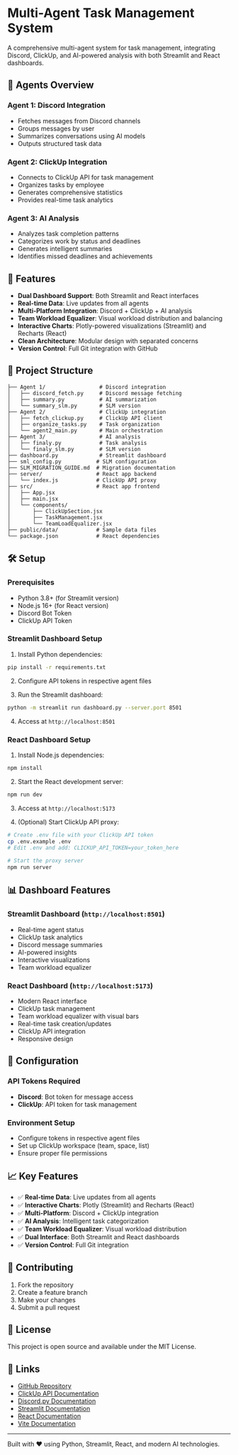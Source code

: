 # Multi-Agent Task Management System

A comprehensive multi-agent system for task management, integrating Discord, ClickUp, and AI-powered analysis with both Streamlit and React dashboards.

## 🤖 Agents Overview

### Agent 1: Discord Integration
- Fetches messages from Discord channels
- Groups messages by user
- Summarizes conversations using AI models
- Outputs structured task data

### Agent 2: ClickUp Integration  
- Connects to ClickUp API for task management
- Organizes tasks by employee
- Generates comprehensive statistics
- Provides real-time task analytics

### Agent 3: AI Analysis
- Analyzes task completion patterns
- Categorizes work by status and deadlines
- Generates intelligent summaries
- Identifies missed deadlines and achievements

## 🚀 Features

- **Dual Dashboard Support**: Both Streamlit and React interfaces
- **Real-time Data**: Live updates from all agents
- **Multi-Platform Integration**: Discord + ClickUp + AI analysis
- **Team Workload Equalizer**: Visual workload distribution and balancing
- **Interactive Charts**: Plotly-powered visualizations (Streamlit) and Recharts (React)
- **Clean Architecture**: Modular design with separated concerns
- **Version Control**: Full Git integration with GitHub

## 📁 Project Structure

```
├── Agent 1/                 # Discord integration
│   ├── discord_fetch.py     # Discord message fetching
│   ├── summary.py           # AI summarization
│   └── summary_slm.py       # SLM version
├── Agent 2/                 # ClickUp integration
│   ├── fetch_clickup.py     # ClickUp API client
│   ├── organize_tasks.py    # Task organization
│   └── agent2_main.py       # Main orchestration
├── Agent 3/                 # AI analysis
│   ├── finaly.py            # Task analysis
│   └── finaly_slm.py        # SLM version
├── dashboard.py             # Streamlit dashboard
├── sml_config.py           # SLM configuration
├── SLM_MIGRATION_GUIDE.md  # Migration documentation
├── server/                 # React app backend
│   └── index.js            # ClickUp API proxy
├── src/                    # React app frontend
│   ├── App.jsx
│   ├── main.jsx
│   └── components/
│       ├── ClickUpSection.jsx
│       ├── TaskManagement.jsx
│       └── TeamLoadEqualizer.jsx
├── public/data/            # Sample data files
└── package.json            # React dependencies
```

## 🛠️ Setup

### Prerequisites
- Python 3.8+ (for Streamlit version)
- Node.js 16+ (for React version)
- Discord Bot Token
- ClickUp API Token

### Streamlit Dashboard Setup

1. Install Python dependencies:
```bash
pip install -r requirements.txt
```

2. Configure API tokens in respective agent files

3. Run the Streamlit dashboard:
```bash
python -m streamlit run dashboard.py --server.port 8501
```

4. Access at `http://localhost:8501`

### React Dashboard Setup

1. Install Node.js dependencies:
```bash
npm install
```

2. Start the React development server:
```bash
npm run dev
```

3. Access at `http://localhost:5173`

4. (Optional) Start ClickUp API proxy:
```bash
# Create .env file with your ClickUp API token
cp .env.example .env
# Edit .env and add: CLICKUP_API_TOKEN=your_token_here

# Start the proxy server
npm run server
```

## 📊 Dashboard Features

### Streamlit Dashboard (`http://localhost:8501`)
- Real-time agent status
- ClickUp task analytics
- Discord message summaries
- AI-powered insights
- Interactive visualizations
- Team workload equalizer

### React Dashboard (`http://localhost:5173`)
- Modern React interface
- ClickUp task management
- Team workload equalizer with visual bars
- Real-time task creation/updates
- ClickUp API integration
- Responsive design

## 🔧 Configuration

### API Tokens Required
- **Discord**: Bot token for message access
- **ClickUp**: API token for task management

### Environment Setup
- Configure tokens in respective agent files
- Set up ClickUp workspace (team, space, list)
- Ensure proper file permissions

## 📈 Key Features

- ✅ **Real-time Data**: Live updates from all agents
- ✅ **Interactive Charts**: Plotly (Streamlit) and Recharts (React)
- ✅ **Multi-Platform**: Discord + ClickUp integration
- ✅ **AI Analysis**: Intelligent task categorization
- ✅ **Team Workload Equalizer**: Visual workload distribution
- ✅ **Dual Interface**: Both Streamlit and React dashboards
- ✅ **Version Control**: Full Git integration

## 🤝 Contributing

1. Fork the repository
2. Create a feature branch
3. Make your changes
4. Submit a pull request

## 📄 License

This project is open source and available under the MIT License.

## 🔗 Links

- [GitHub Repository](https://github.com/amaan-1234/DevHacksS2)
- [ClickUp API Documentation](https://clickup.com/api)
- [Discord.py Documentation](https://discordpy.readthedocs.io/)
- [Streamlit Documentation](https://docs.streamlit.io/)
- [React Documentation](https://reactjs.org/)
- [Vite Documentation](https://vitejs.dev/)

---

Built with ❤️ using Python, Streamlit, React, and modern AI technologies.